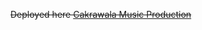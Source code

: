 ~~Deployed here ~~<a href="https://www.cakrawalamusic.com/" target="_blank" style="text-decoration: underline;">~~Cakrawala Music Production~~</a>
